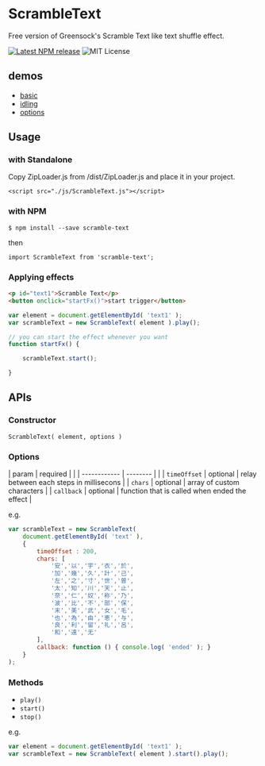 # ScrambleText

Free version of Greensock's Scramble Text like text shuffle effect.

[![Latest NPM release](https://img.shields.io/npm/v/scramble-text.svg)](https://www.npmjs.com/package/scramble-text)
![MIT License](https://img.shields.io/npm/l/scramble-text.svg)

## demos

- [basic](https://yomotsu.github.io/ScrambleText/examples/basic.html)
- [idling](https://yomotsu.github.io/ScrambleText/examples/idling.html)
- [options](https://yomotsu.github.io/ScrambleText/examples/options.html)

## Usage

### with Standalone

Copy ZipLoader.js from /dist/ZipLoader.js and place it in your project.

```
<script src="./js/ScrambleText.js"></script>
```

### with NPM

```
$ npm install --save scramble-text
```

then

```
import ScrambleText from 'scramble-text';
```

### Applying effects

```html
<p id="text1">Scramble Text</p>
<button onclick="startFx()">start trigger</button>
```

```javascript
var element = document.getElementById( 'text1' );
var scrambleText = new ScrambleText( element ).play();

// you can start the effect whenever you want
function startFx() {

	scrambleText.start();

}
```

## APIs

### Constructor

`ScrambleText( element, options )`

### Options

| param        | required |  |
| ------------ | -------- |  |
| `timeOffset` | optional | relay between each steps in millisecons |
| `chars`      | optional | array of custom characters |
| `callback`   | optional | function that is called when ended the effect |

e.g.
```javascript
var scrambleText = new ScrambleText(
	document.getElementById( 'text' ),
	{
		timeOffset : 200,
		chars: [
			'安','以','宇','衣','於',
			'加','幾','久','計','己',
			'左','之','寸','世','曽',
			'太','知','川','天','止',
			'奈','仁','奴','称','乃',
			'波','比','不','部','保',
			'末','美','武','女','毛',
			'也','為','由','恵','与',
			'良','利','留','礼','呂',
			'和','遠','无'
		],
		callback: function () { console.log( 'ended' ); }
	}
);
```

### Methods

- `play()`
- `start()`
- `stop()`

e.g.
```javascript
var element = document.getElementById( 'text1' );
var scrambleText = new ScrambleText( element ).start().play();
```
